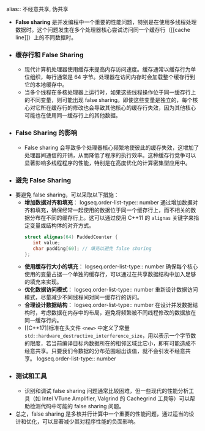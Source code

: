 alias:: 不经意共享, 伪共享

- **False sharing** 是并发编程中一个重要的性能问题，特别是在使用多线程处理数据时。这个问题发生在多个处理器核心尝试访问同一个缓存行（[[cache line]]）上的不同数据时。
- ### 缓存行和 False Sharing
	- 现代计算机处理器使用缓存来提高内存访问速度。缓存通常以缓存行为单位组织，每行通常是 64 字节。处理器在访问内存时会加载整个缓存行到它的本地缓存中。
	- 当多个线程在多核处理器上运行时，如果这些线程操作位于同一缓存行上的不同变量，则可能出现 false sharing。即使这些变量是独立的，每个核心对它所在缓存行的修改也会导致其他核心的缓存行失效，因为其他核心可能也在使用同一缓存行上的其他数据。
- ### False Sharing 的影响
	- False sharing 会导致多个处理器核心频繁地使彼此的缓存失效，这增加了处理器间通信的开销，从而降低了程序的执行效率。这种缓存行竞争可以显著影响多线程程序的性能，特别是在高度优化的计算密集型应用中。
- ### 避免 False Sharing
- 要避免 false sharing，可以采取以下措施：
	- **增加数据对齐和填充**：
	  logseq.order-list-type:: number
	  通过增加数据对齐和填充，确保经常一起使用的数据位于同一个缓存行上，而不相关的数据分布在不同的缓存行上。这可以通过使用 C++11 的 `alignas` 关键字来指定变量或结构体的对齐方式。
	  ```cpp
	  struct alignas(64) PaddedCounter {
	     int value;
	     char padding[60]; // 填充以避免 false sharing
	  };
	  ```
	- **使用缓存行大小的填充**：
	  logseq.order-list-type:: number
	  确保每个核心使用的变量占据一个单独的缓存行，可以通过在共享数据结构中加入足够的填充来实现。
	- **优化数据访问模式**：
	  logseq.order-list-type:: number
	  重新设计数据访问模式，尽量减少不同线程间对同一缓存行的访问。
	- **合理设计数据结构**：
	  logseq.order-list-type:: number
	  在设计并发数据结构时，考虑数据在内存中的布局，避免将频繁被不同线程修改的数据放在同一缓存行内。
	- [[C++17]]标准在头文件 ``<new>`` 中定义了常量 `std::hardware_destructive_interference_size`，用以表示一个字节数的限度，若当前编译目标内数据所在的相邻区域比它小，即有可能造成不经意共享。只要我们令数据的分布范围超出该值，就不会引发不经意共享。
	  logseq.order-list-type:: number
- ### 测试和工具
	- 识别和调试 false sharing 问题通常比较困难，但一些现代的性能分析工具（如 Intel VTune Amplifier, Valgrind 的 Cachegrind 工具等）可以帮助检测代码中可能的 false sharing 问题。
- 总之，false sharing 是多核并行计算中一个重要的性能问题，通过适当的设计和优化，可以显著减少其对程序性能的负面影响。
  <!--Converted by ToLogseq-->